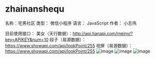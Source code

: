 # zhainanshequ
名称：宅男社区
类型： 微信小程序
语言： JavaScript
作者： 小志伟

目前使用接口：
美女（天行数据）：http://api.tianapi.com/meinv/?key=APIKEY&num=10
段子（易源数据）：https://www.showapi.com/api/lookPoint/255
视屏（易源数据）：https://www.showapi.com/api/lookPoint/255
      ![image](https://github.com/yzwty/zhainanshequ/blob/master/duanzi.png)
      ![image](https://github.com/yzwty/zhainanshequ/blob/master/meimv.png)
      ![image](https://github.com/yzwty/zhainanshequ/blob/master/shiping.png)